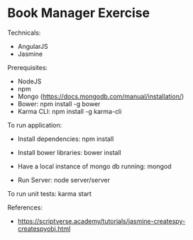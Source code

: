 # Book Manager Exercise

Technicals:
- AngularJS
- Jasmine

Prerequisites:

- NodeJS
- npm
- Mongo (https://docs.mongodb.com/manual/installation/)
- Bower:
    npm install -g bower
- Karma CLI:
    npm install -g karma-cli

To run application:

- Install dependencies:
    npm install

- Install bower libraries:
    bower install

- Have a local instance of mongo db running:
    mongod

- Run Server:
    node server/server

To run unit tests:
    karma start


References:
- https://scriptverse.academy/tutorials/jasmine-createspy-createspyobj.html